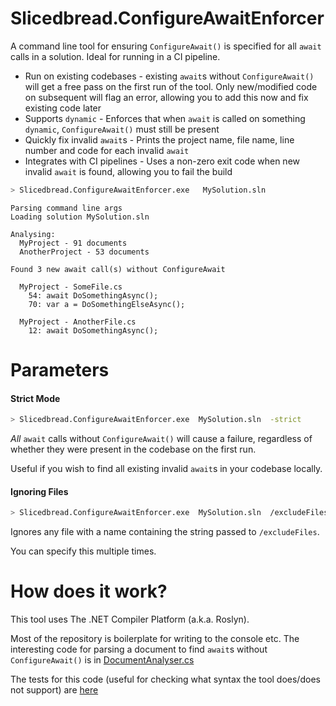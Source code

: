 # Slicedbread.ConfigureAwaitEnforcer

A command line tool for ensuring `ConfigureAwait()` is specified for all `await` calls in a solution. Ideal for running in a CI pipeline.

- Run on existing codebases - existing `await`s without `ConfigureAwait()` will get a free pass on the first run of the tool. Only new/modified code on subsequent will flag an error, allowing you to add this now and fix existing code later
- Supports `dynamic` - Enforces that when `await` is called on something `dynamic`, `ConfigureAwait()` must still be present
- Quickly fix invalid `await`s - Prints the project name, file name, line number and code for each invalid `await`
- Integrates with CI pipelines - Uses a non-zero exit code when new invalid `await` is found, allowing you to fail the build

```bash
> Slicedbread.ConfigureAwaitEnforcer.exe   MySolution.sln
```

```
Parsing command line args
Loading solution MySolution.sln

Analysing:
  MyProject - 91 documents
  AnotherProject - 53 documents

Found 3 new await call(s) without ConfigureAwait
  
  MyProject - SomeFile.cs
    54: await DoSomethingAsync();
    70: var a = DoSomethingElseAsync();
  
  MyProject - AnotherFile.cs
    12: await DoSomethingAsync();
```

# Parameters

#### Strict Mode
```bash
> Slicedbread.ConfigureAwaitEnforcer.exe  MySolution.sln  -strict
```

_All_ `await` calls without `ConfigureAwait()` will cause a failure, regardless of whether they were present in the codebase on the first run.

Useful if you wish to find all existing invalid `await`s in your codebase locally.


#### Ignoring Files
```bash
> Slicedbread.ConfigureAwaitEnforcer.exe  MySolution.sln  /excludeFiles "tests"  /excludeFiles "fixture" 
```

Ignores any file with a name containing the string passed to `/excludeFiles`. 

You can specify this multiple times.


# How does it work?
This tool uses The .NET Compiler Platform (a.k.a. Roslyn).

Most of the repository is boilerplate for writing to the console etc. The interesting code for parsing a document to find `await`s without `ConfigureAwait()` is in [DocumentAnalyser.cs](https://github.com/sliced-bread/Slicedbread.ConfigureAwaitEnforcer/blob/master/src/ConfigureAwaitEnforcer/Analyser/DocumentAnalyser.cs#L12)

The tests for this code (useful for checking what syntax the tool does/does not support) are [here](https://github.com/sliced-bread/Slicedbread.ConfigureAwaitEnforcer/blob/master/src/Tests/Tests.cs)
